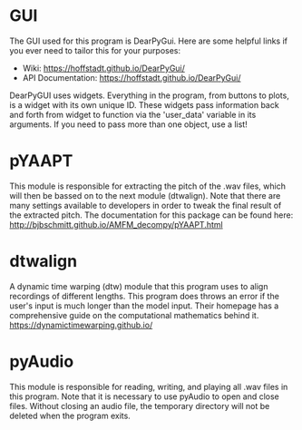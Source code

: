 # GUI
The GUI used for this program is DearPyGui. Here are some helpful links if you ever need to tailor this for your purposes: 
* Wiki: https://hoffstadt.github.io/DearPyGui/
* API Documentation: https://hoffstadt.github.io/DearPyGui/

DearPyGUI uses widgets. Everything in the program, from buttons to plots, is a widget with its own unique ID. These widgets pass information back and forth from widget to function via the 'user_data' variable in its arguments. If you need to pass more than one object, use a list!

# pYAAPT
This module is responsible for extracting the pitch of the .wav files, which will then be bassed on to the next module (dtwalign). Note that there are many settings available to developers in order to tweak the final result of the extracted pitch. The documentation for this package can be found here: http://bjbschmitt.github.io/AMFM_decompy/pYAAPT.html 

# dtwalign
A dynamic time warping (dtw) module that this program uses to align recordings of different lengths. This program does throws an error if the user's input is much longer than the model input. Their homepage has a comprehensive guide on the computational mathematics behind it. https://dynamictimewarping.github.io/

# pyAudio
This module is responsible for reading, writing, and playing all .wav files in this program. Note that it is necessary to use pyAudio to open and close files. Without closing an audio file, the temporary directory will not be deleted when the program exits. 

